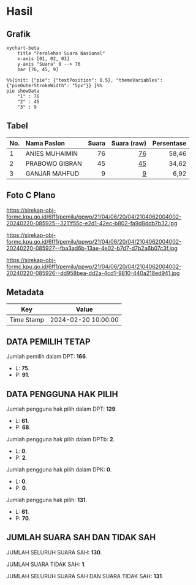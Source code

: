 # Hasil

## Grafik

```mermaid
xychart-beta
    title "Perolehan Suara Nasional"
    x-axis [01, 02, 03]
    y-axis "Suara" 0 --> 76
    bar [76, 45, 9]
```

```mermaid
%%{init: {"pie": {"textPosition": 0.5}, "themeVariables": {"pieOuterStrokeWidth": "5px"}} }%%
pie showData
    "1" : 76
    "2" : 45
    "3" : 9
```

## Tabel

| No. | Nama Paslon    | Suara | Suara (raw) | Persentase |
|:--- |:-------------- | -----:| -----------:| ----------:|
| 1   | ANIES MUHAIMIN | 76    | [76][p-1]   | 58,46      |
| 2   | PRABOWO GIBRAN | 45    | [45][p-2]   | 34,62      |
| 3   | GANJAR MAHFUD  | 9     | [9][p-3]    | 6,92       |


[p-1]: https://github.com/gigit-pemilu/pemilu-2024/blob/main/pilpres/hitung-suara/sub/21-kepulauan-riau/sub/04-lingga/sub/06-singkep-pesisir/sub/2004-kote/sub/002-tps/sub/paslon-1.txt
[p-2]: https://github.com/gigit-pemilu/pemilu-2024/blob/main/pilpres/hitung-suara/sub/21-kepulauan-riau/sub/04-lingga/sub/06-singkep-pesisir/sub/2004-kote/sub/002-tps/sub/paslon-2.txt
[p-3]: https://github.com/gigit-pemilu/pemilu-2024/blob/main/pilpres/hitung-suara/sub/21-kepulauan-riau/sub/04-lingga/sub/06-singkep-pesisir/sub/2004-kote/sub/002-tps/sub/paslon-3.txt

## Foto C Plano

https://sirekap-obj-formc.kpu.go.id/6ff1/pemilu/ppwp/21/04/06/20/04/2104062004002-20240220-085925--3211f55c-e2d1-42ec-b802-fa9d8ddb7b32.jpg

https://sirekap-obj-formc.kpu.go.id/6ff1/pemilu/ppwp/21/04/06/20/04/2104062004002-20240220-085927--fba3ad6b-13ae-4e02-b7d7-d7b2a6b07c3f.jpg

https://sirekap-obj-formc.kpu.go.id/6ff1/pemilu/ppwp/21/04/06/20/04/2104062004002-20240220-085926--dd958bea-dd2a-4cd1-9810-440a218ed941.jpg


## Metadata

| Key        | Value               |
| ---------- | ------------------- |
| Time Stamp | 2024-02-20 10:00:00 |


## DATA PEMILIH TETAP

Jumlah pemilih dalam DPT: **166**.
 * L: **75**.
 * P: **91**.

## DATA PENGGUNA HAK PILIH

Jumlah pengguna hak pilih dalam DPT: **129**.
 * L: **61**.
 * P: **68**.

Jumlah pengguna hak pilih dalam DPTb: **2**.
 * L: **0**.
 * P: **2**.

Jumlah pengguna hak pilih dalam DPK: **0**.
 * L: **0**.
 * P: **0**.

Jumlah pengguna hak pilih: **131**.
 * L: **61**.
 * P: **70**.

## JUMLAH SUARA SAH DAN TIDAK SAH

JUMLAH SELURUH SUARA SAH: **130**.

JUMLAH SUARA TIDAK SAH: **1**.

JUMLAH SELURUH SUARA SAH DAN SUARA TIDAK SAH: **131**.


